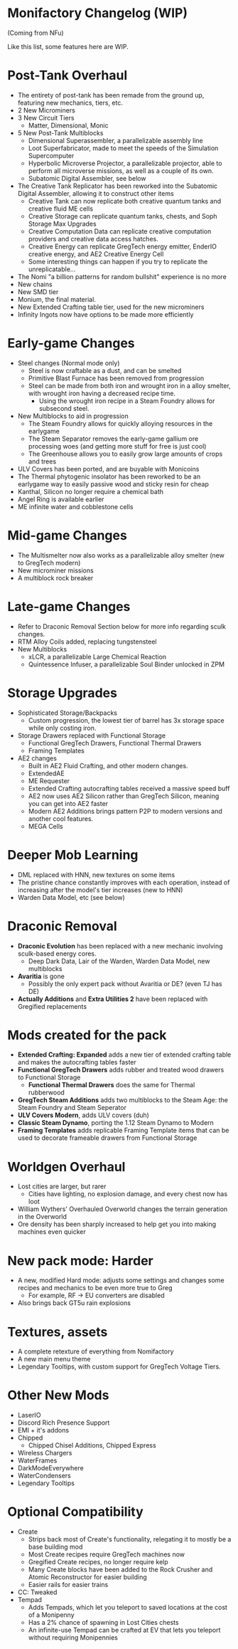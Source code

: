 # Monifactory Changelog (WIP)
(Coming from NFu)

Like this list, some features here are WIP.


# Post-Tank Overhaul
* The entirety of post-tank has been remade from the ground up, featuring new mechanics, tiers, etc.
* 2 New Microminers
* 3 New Circuit Tiers
    * Matter, Dimensional, Monic
* 5 New Post-Tank Multiblocks
    * Dimensional Superassembler, a parallelizable assembly line
    * Loot Superfabricator, made to meet the speeds of the Simulation Supercomputer
    * Hyperbolic Microverse Projector,  a parallelizable projector, able to perform all microverse missions, as well as a couple of its own.
    * Subatomic Digital Assembler, see below 
* The Creative Tank Replicator has been reworked into the Subatomic Digital Assembler, allowing it to construct other items
    * Creative Tank can now replicate both creative quantum tanks and creative fluid ME cells
    * Creative Storage can replicate quantum tanks, chests, and Soph Storage Max Upgrades
    * Creative Computation Data can replicate creative computation providers and creative data access hatches.
    * Creative Energy can replicate GregTech energy emitter, EnderIO creative energy, and AE2 Creative Energy Cell
    * Some interesting things can happen if you try to replicate the unreplicatable...
* The Nomi "a billion patterns for random bullshit" experience is no more
* New chains
* New SMD tier 
* Monium, the final material.
* New Extended Crafting table tier, used for the new microminers
* Infinity Ingots now have options to be made more efficiently


# Early-game Changes
* Steel changes (Normal mode only)
    * Steel is now craftable as a dust, and can be smelted
    * Primitive Blast Furnace has been removed from progression 
    * Steel can be made from both iron and wrought iron in a alloy smelter, with wrought iron having a decreased recipe time.
      * Using the wrought iron recipe in a Steam Foundry allows for subsecond steel. 
* New Multiblocks to aid in progression
  * The Steam Foundry allows for quickly alloying resources in the earlygame
  * The Steam Separator removes the early-game gallium ore processing woes (and getting more stuff for free is just cool)
  * The Greenhouse allows you to easily grow large amounts of crops and trees
* ULV Covers has been ported, and are buyable with Monicoins
* The Thermal phytogenic insolator has been reworked to be an earlygame way to easily passive wood and sticky resin for cheap
* Kanthal, Silicon no longer require a chemical bath
* Angel Ring is available earlier 
* ME infinite water and cobblestone cells


# Mid-game Changes
* The Multismelter now also works as a parallelizable alloy smelter (new to GregTech modern)
* New microminer missions
* A multiblock rock breaker 


# Late-game Changes 
* Refer to Draconic Removal Section below for more info regarding sculk changes.
* RTM Alloy Coils added, replacing tungstensteel
* New Multiblocks
  * xLCR, a parallelizable Large Chemical Reaction
  * Quintessence Infuser, a parallelizable Soul Binder unlocked in ZPM

# Storage Upgrades
* Sophisticated Storage/Backpacks
    * Custom progression, the lowest tier of barrel has 3x storage space while only costing iron. 
* Storage Drawers replaced with Functional Storage
    * Functional GregTech Drawers, Functional Thermal Drawers
    * Framing Templates
* AE2 changes
    * Built in AE2 Fluid Crafting, and other modern changes.
    * ExtendedAE
    * ME Requester
    * Extended Crafting autocrafting tables received a massive speed buff
    * AE2 now uses AE2 Silicon rather than GregTech Silicon, meaning you can get into AE2 faster
    * Modern AE2 Additions brings pattern P2P to modern versions and another cool features.
    * MEGA Cells
 
      
# Deeper Mob Learning
* DML replaced with HNN, new textures on some items
* The pristine chance constantly improves with each operation, instead of increasing after the model's tier increases (new to HNN)
* Warden Data Model, etc (see below)


# Draconic Removal
* **Draconic Evolution** has been replaced with a new mechanic involving sculk-based energy cores.
    * Deep Dark Data, Lair of the Warden, Warden Data Model, new multiblocks 
* **Avaritia** is gone
    * Possibly the only expert pack without Avaritia or DE? (even TJ has DE)
* **Actually Additions** and **Extra Utilities 2** have been replaced with Gregified replacements


# Mods created for the pack
* **Extended Crafting: Expanded** adds a new tier of extended crafting table and makes the autocrafting tables faster
* **Functional GregTech Drawers** adds rubber and treated wood drawers to Functional Storage 
    * **Functional Thermal Drawers** does the same for Thermal rubberwood
* **GregTech Steam Additions** adds two multiblocks to the Steam Age: the Steam Foundry and Steam Seperator
* **ULV Covers Modern**, adds ULV covers (duh) 
* **Classic Steam Dynamo**, porting the 1.12 Steam Dynamo to Modern
* **Framing Templates** adds replicable Framing Template items that can be used to decorate frameable drawers from Functional Storage

# Worldgen Overhaul
* Lost cities are larger, but rarer
    * Cities have lighting, no explosion damage, and every chest now has loot
* William Wythers' Overhauled Overworld changes the terrain generation in the Overworld
* Ore density has been sharply increased to help get you into making machines even quicker

# New pack mode: Harder
* A new, modified Hard mode: adjusts some settings and changes some recipes and mechanics to be even more true to Greg
    * For example, RF -> EU converters are disabled 
* Also brings back GT5u rain explosions

# Textures, assets
* A complete retexture of everything from Nomifactory
* A new main menu theme
* Legendary Tooltips, with custom support for GregTech Voltage Tiers.

# Other New Mods 
* LaserIO
* Discord Rich Presence Support
* EMI + it's addons
* Chipped
    * Chipped Chisel Additions,  Chipped Express
* Wireless Chargers
* WaterFrames
* DarkModeEverywhere
* WaterCondensers
* Legendary Tooltips

# Optional Compatibility 
* Create
    * Strips back most of Create's functionality, relegating it to mostly be a base building mod
    * Most Create recipes require GregTech machines now
    * Gregified Create recipes, no longer require kelp
    * Many Create blocks have been added to the Rock Crusher and Atomic Reconstructor for easier building
    * Easier rails for easier trains
* CC: Tweaked
* Tempad
  * Adds Tempads, which let you teleport to saved locations at the cost of a Monipenny
  * Has a 2% chance of spawning in Lost Cities chests
  * An infinite-use Tempad can be crafted at EV that lets you teleport without requiring Monipennies
